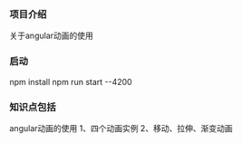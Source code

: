 ### 项目介绍
关于angular动画的使用


### 启动
npm install 
npm run start --4200

### 知识点包括
angular动画的使用
    1、四个动画实例
    2、移动、拉伸、渐变动画